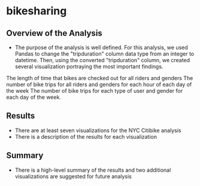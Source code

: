 # bikesharing

## Overview of the Analysis

* The purpose of the analysis is well defined.
For this analysis, we used Pandas to change the "tripduration" column data type from an integer to datetime. Then, using the converted "tripduration" column, we created several visualization portraying the most important findings.

The length of time that bikes are checked out for all riders and genders
The number of bike trips for all riders and genders for each hour of each day of the week
The number of bike trips for each type of user and gender for each day of the week.


## Results

* There are at least seven visualizations for the NYC Citibike analysis 
* There is a description of the results for each visualization


## Summary

* There is a high-level summary of the results and two additional visualizations are suggested for future analysis

